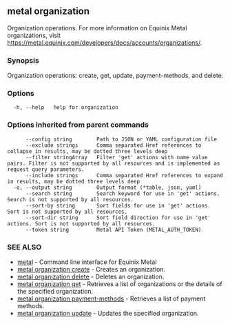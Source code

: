 ## metal organization

Organization operations. For more information on Equinix Metal organizations, visit https://metal.equinix.com/developers/docs/accounts/organizations/.

### Synopsis

Organization operations: create, get, update, payment-methods, and delete.

### Options

```
  -h, --help   help for organization
```

### Options inherited from parent commands

```
      --config string        Path to JSON or YAML configuration file
      --exclude strings      Comma separated Href references to collapse in results, may be dotted three levels deep
      --filter stringArray   Filter 'get' actions with name value pairs. Filter is not supported by all resources and is implemented as request query parameters.
      --include strings      Comma separated Href references to expand in results, may be dotted three levels deep
  -o, --output string        Output format (*table, json, yaml)
      --search string        Search keyword for use in 'get' actions. Search is not supported by all resources.
      --sort-by string       Sort fields for use in 'get' actions. Sort is not supported by all resources.
      --sort-dir string      Sort field direction for use in 'get' actions. Sort is not supported by all resources.
      --token string         Metal API Token (METAL_AUTH_TOKEN)
```

### SEE ALSO

* [metal](metal.md)	 - Command line interface for Equinix Metal
* [metal organization create](metal_organization_create.md)	 - Creates an organization.
* [metal organization delete](metal_organization_delete.md)	 - Deletes an organization.
* [metal organization get](metal_organization_get.md)	 - Retrieves a list of organizations or the details of the specified organization.
* [metal organization payment-methods](metal_organization_payment-methods.md)	 - Retrieves a list of payment methods.
* [metal organization update](metal_organization_update.md)	 - Updates the specified organization.

